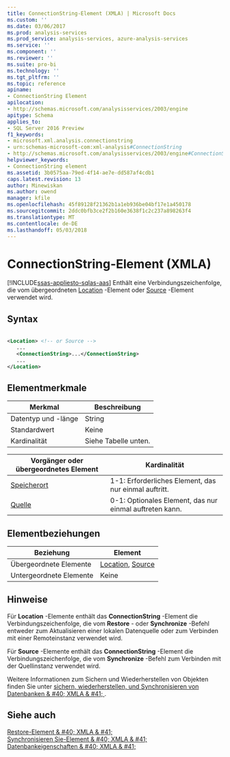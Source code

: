 ```yaml
---
title: ConnectionString-Element (XMLA) | Microsoft Docs
ms.custom: ''
ms.date: 03/06/2017
ms.prod: analysis-services
ms.prod_service: analysis-services, azure-analysis-services
ms.service: ''
ms.component: ''
ms.reviewer: ''
ms.suite: pro-bi
ms.technology: ''
ms.tgt_pltfrm: ''
ms.topic: reference
apiname:
- ConnectionString Element
apilocation:
- http://schemas.microsoft.com/analysisservices/2003/engine
apitype: Schema
applies_to:
- SQL Server 2016 Preview
f1_keywords:
- microsoft.xml.analysis.connectionstring
- urn:schemas-microsoft-com:xml-analysis#ConnectionString
- http://schemas.microsoft.com/analysisservices/2003/engine#ConnectionString
helpviewer_keywords:
- ConnectionString element
ms.assetid: 3b0575aa-79ed-4f14-ae7e-dd587af4cdb1
caps.latest.revision: 13
author: Minewiskan
ms.author: owend
manager: kfile
ms.openlocfilehash: 45f89128f21362b1a1eb936be04bf17e1a450178
ms.sourcegitcommit: 2ddc0bfb3ce2f2b160e3638f1c2c237a898263f4
ms.translationtype: MT
ms.contentlocale: de-DE
ms.lasthandoff: 05/03/2018
---
```

# <a name="connectionstring-element-xmla"></a>ConnectionString-Element (XMLA)
[!INCLUDE[ssas-appliesto-sqlas-aas](../../../includes/ssas-appliesto-sqlas-aas.md)]
  Enthält eine Verbindungszeichenfolge, die vom übergeordneten [Location](../../../analysis-services/xmla/xml-elements-properties/location-element-xmla.md) -Element oder [Source](../../../analysis-services/xmla/xml-elements-properties/source-element-xmla.md) -Element verwendet wird.  
  
## <a name="syntax"></a>Syntax  
  
```xml  
  
<Location> <!-- or Source -->  
   ...  
   <ConnectionString>...</ConnectionString>  
   ...  
</Location>  
```  
  
## <a name="element-characteristics"></a>Elementmerkmale  
  
|Merkmal|Beschreibung|  
|--------------------|-----------------|  
|Datentyp und -länge|String|  
|Standardwert|Keine|  
|Kardinalität|Siehe Tabelle unten.|  
  
|Vorgänger oder übergeordnetes Element|Kardinalität|  
|------------------------|-----------------|  
|[Speicherort](../../../analysis-services/xmla/xml-elements-properties/location-element-xmla.md)|1-1: Erforderliches Element, das nur einmal auftritt.|  
|[Quelle](../../../analysis-services/xmla/xml-elements-properties/source-element-xmla.md)|0-1: Optionales Element, das nur einmal auftreten kann.|  
  
## <a name="element-relationships"></a>Elementbeziehungen  
  
|Beziehung|Element|  
|------------------|-------------|  
|Übergeordnete Elemente|[Location](../../../analysis-services/xmla/xml-elements-properties/location-element-xmla.md), [Source](../../../analysis-services/xmla/xml-elements-properties/source-element-xmla.md)|  
|Untergeordnete Elemente|Keine|  
  
## <a name="remarks"></a>Hinweise  
 Für **Location** -Elemente enthält das **ConnectionString** -Element die Verbindungszeichenfolge, die vom **Restore** - oder **Synchronize** -Befehl entweder zum Aktualisieren einer lokalen Datenquelle oder zum Verbinden mit einer Remoteinstanz verwendet wird.  
  
 Für **Source** -Elemente enthält das **ConnectionString** -Element die Verbindungszeichenfolge, die vom **Synchronize** -Befehl zum Verbinden mit der Quellinstanz verwendet wird.  
  
 Weitere Informationen zum Sichern und Wiederherstellen von Objekten finden Sie unter [sichern, wiederherstellen, und Synchronisieren von Datenbanken & #40; XMLA & #41; ](../../../analysis-services/multidimensional-models-scripting-language-assl-xmla/backing-up-restoring-and-synchronizing-databases-xmla.md).  
  
## <a name="see-also"></a>Siehe auch  
 [Restore-Element & #40; XMLA & #41;](../../../analysis-services/xmla/xml-elements-commands/restore-element-xmla.md)   
 [Synchronisieren Sie-Element & #40; XMLA & #41;](../../../analysis-services/xmla/xml-elements-commands/synchronize-element-xmla.md)   
 [Datenbankeigenschaften & #40; XMLA & #41;](../../../analysis-services/xmla/xml-elements-properties/xml-elements-properties.md)  
  
  
